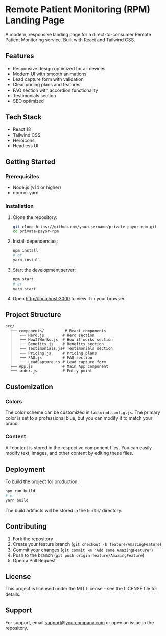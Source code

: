 # Remote Patient Monitoring (RPM) Landing Page

A modern, responsive landing page for a direct-to-consumer Remote Patient Monitoring service. Built with React and Tailwind CSS.

## Features

- Responsive design optimized for all devices
- Modern UI with smooth animations
- Lead capture form with validation
- Clear pricing plans and features
- FAQ section with accordion functionality
- Testimonials section
- SEO optimized

## Tech Stack

- React 18
- Tailwind CSS
- Heroicons
- Headless UI

## Getting Started

### Prerequisites

- Node.js (v14 or higher)
- npm or yarn

### Installation

1. Clone the repository:
   ```bash
   git clone https://github.com/yourusername/private-payor-rpm.git
   cd private-payor-rpm
   ```

2. Install dependencies:
   ```bash
   npm install
   # or
   yarn install
   ```

3. Start the development server:
   ```bash
   npm start
   # or
   yarn start
   ```

4. Open [http://localhost:3000](http://localhost:3000) to view it in your browser.

## Project Structure

```
src/
  ├── components/         # React components
  │   ├── Hero.js        # Hero section
  │   ├── HowItWorks.js  # How it works section
  │   ├── Benefits.js    # Benefits section
  │   ├── Testimonials.js# Testimonials section
  │   ├── Pricing.js     # Pricing plans
  │   ├── FAQ.js         # FAQ section
  │   └── LeadCapture.js # Lead capture form
  ├── App.js             # Main App component
  └── index.js           # Entry point
```

## Customization

### Colors

The color scheme can be customized in `tailwind.config.js`. The primary color is set to a professional blue, but you can modify it to match your brand.

### Content

All content is stored in the respective component files. You can easily modify text, images, and other content by editing these files.

## Deployment

To build the project for production:

```bash
npm run build
# or
yarn build
```

The build artifacts will be stored in the `build/` directory.

## Contributing

1. Fork the repository
2. Create your feature branch (`git checkout -b feature/AmazingFeature`)
3. Commit your changes (`git commit -m 'Add some AmazingFeature'`)
4. Push to the branch (`git push origin feature/AmazingFeature`)
5. Open a Pull Request

## License

This project is licensed under the MIT License - see the LICENSE file for details.

## Support

For support, email support@yourcompany.com or open an issue in the repository.